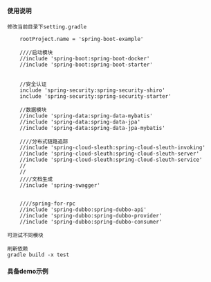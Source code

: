 #### 使用说明
    修改当前目录下setting.gradle
    
        rootProject.name = 'spring-boot-example'
        
        ////启动模块
        //include 'spring-boot:spring-boot-docker'
        //include 'spring-boot:spring-boot-starter'
        
        
        //安全认证
        include 'spring-security:spring-security-shiro'
        include 'spring-security:spring-security-starter'
        
        //数据模块
        //include 'spring-data:spring-data-mybatis'
        //include 'spring-data:spring-data-jpa'
        //include 'spring-data:spring-data-jpa-mybatis'
        
        ////分布式链路追踪
        //include 'spring-cloud-sleuth:spring-cloud-sleuth-invoking'
        //include 'spring-cloud-sleuth:spring-cloud-sleuth-server'
        //include 'spring-cloud-sleuth:spring-cloud-sleuth-service'
        //
        //
        ////文档生成
        //include 'spring-swagger'
        
        
        ////spring-for-rpc
        //include 'spring-dubbo:spring-dubbo-api'
        //include 'spring-dubbo:spring-dubbo-provider'
        //include 'spring-dubbo:spring-dubbo-consumer'
    
    可测试不同模块
    
    刷新依赖
    gradle build -x test
    
#### 具备demo示例
    
    

